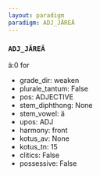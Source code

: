 ```yaml
---
layout: paradigm
paradigm: ADJ_JÄREÄ
---
```

### ` ADJ_JÄREÄ `

ä:0 for 
* grade_dir: weaken
* plurale_tantum: False
* pos: ADJECTIVE
* stem_diphthong: None
* stem_vowel: ä
* upos: ADJ
* harmony: front
* kotus_av: None
* kotus_tn: 15
* clitics: False
* possessive: False
